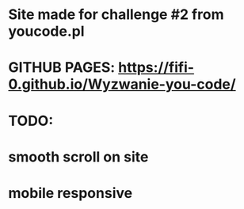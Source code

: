 # Site made for challenge #2 from youcode.pl

# GITHUB PAGES: https://fifi-0.github.io/Wyzwanie-you-code/

# TODO:
# smooth scroll on site
# mobile responsive
